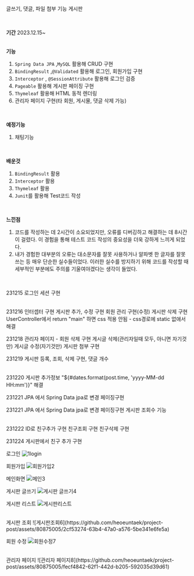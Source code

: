 글쓰기, 댓글, 파일 첨부 기능 게시판


<br>

**기간** 2023.12.15~
<br> <br>

**기능**
1. `Spring Data JPA` ,`MySQL` 활용해 CRUD 구현
2. `BindingResult` ,`@Validated`  활용해 로그인, 회원가입 구현
3. `Interceptor` , `@SessionAttribute`  활용해 로그인 검증
4. `Pageable` 활용해 게시판 페이징 구현
5. `Thymeleaf` 활용해 HTML 동적 렌더링
6. 관리자 페이지 구현(타 회원, 게시물, 댓글 삭제 가능)

<br>

**예정기능**
1. 채팅기능
<br>
  
**배운것**
1. `BindingResult` 활용
2. `Interceptor` 활용
3. `Thymeleaf`  활용
4. `Junit`를 활용해 Test코드 작성
<br>
  
**느낀점**
1. 코드를 작성하는 데 2시간이 소요되었지만, 오류를 디버깅하고 해결하는 데 8시간이 걸렸다. 이 경험을 통해 테스트 코드 작성의 중요성을 더욱 강하게 느끼게 되었다.
2. 내가 경험한 대부분의 오류는 대소문자를 잘못 사용하거나 알파벳 한 글자를 잘못 쓰는 등 매우 단순한 실수들이었다. 이러한 실수를 방지하기 위해 코드를 작성할 때 세부적인 부분에도 주의를 기울여야겠다는 생각이 들었다.
<br>
  
231215
로그인 세션 구현

  <br>
231216
인터셉터 구현
게시판 추가, 수정 구현
회원 관리 구현(수정)
게시판 삭제 구현
UserController에서  return "main" 하면 css 적용 안됨 - css경로에 static 없애서 해결

  <br>

231218
관리자 페이지 - 회원 삭제 구현
게시글 삭제(관리자일때 모두, 아니면 자기것만)
게시글 수정(자기것만)
게시판 첨부 구현
<br>
  
231219
게시판 등록, 조회, 삭제 구현, 댓글 개수

  <br>
231220
게시판 추가정보 "${#dates.format(post.time, 'yyyy-MM-dd HH:mm')}" 해결

  <br>

231221
JPA 에서 Spring Data jpa로 변경
페이징구현
<br>
  
231221
JPA 에서 Spring Data jpa로 변경
페이징구현
게시판 조회수 기능

  <br>
231222
ID로 친구추가 구현
친구조회 구현
친구삭제 구현
<br>
  
231224
게시판에서 친구 추가 구현
<br>
  
로그인
![1login](https://github.com/heoeuntaek/project-post/assets/80875005/1c4ea3e5-9878-466d-80ed-4fdd235864d1)
<br>
  
회원가입
![회원가입2](https://github.com/heoeuntaek/project-post/assets/80875005/ba312ce5-b0b5-42ce-b1ae-d2125a8cf15f)
<br>
  
메인화면
![메인3](https://github.com/heoeuntaek/project-post/assets/80875005/83c9d753-c03b-4ebd-92d5-94d36310da5e)
<br>
  
게시판 글쓰기
![게시판 글쓰기4](https://github.com/heoeuntaek/project-post/assets/80875005/e0bdd44e-5558-4dad-93aa-abc0c62d29df)
<br>
  
게시판 리스트
![게시판리스트](https://github.com/heoeuntaek/project-post/assets/80875005/4a4a96ed-8ddf-4b35-b3a8-f60da6497ce5)

<br>
게시판 조회
![게시판조회6](https://github.com/heoeuntaek/project-post/assets/80875005/2cf53274-63b4-47a0-a576-5be341e6fe5a)
<br>
  
회원 수정
![회원수정7](https://github.com/heoeuntaek/project-post/assets/80875005/87ba1c69-7184-44fb-b35d-3c5ebc7a83ef)

  <br>
관리자 페이지
![관리자 페이지8](https://github.com/heoeuntaek/project-post/assets/80875005/fecf4842-62f1-442d-b205-592035d39d61)


